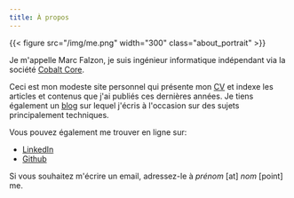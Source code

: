 ```yaml
---
title: À propos
---
```


{{< figure src="/img/me.png" width="300" class="about_portrait" >}}

Je m'appelle Marc Falzon, je suis ingénieur informatique indépendant via la société [Cobalt Core][cobaltcore].

Ceci est mon modeste site personnel qui présente mon [CV][cv] et indexe les articles et contenus que j'ai publiés ces dernières années.
Je tiens également un [blog][blog] sur lequel j'écris à l'occasion sur des sujets principalement techniques.

Vous pouvez également me trouver en ligne sur:

* [LinkedIn](https://www.linkedin.com/in/mfalzon)
* [Github](https://github.com/falzm)

Si vous souhaitez m'écrire un email, adressez-le à *prénom* [at] *nom* [point] me.

[cv]: /fr/resume/
[blog]: /en/post/
[cobaltcore]: https://cobaltco.re/fr
